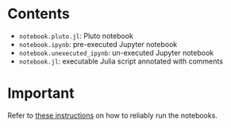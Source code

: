 # Contents

- `notebook.pluto.jl`: Pluto notebook
- `notebook.ipynb`: pre-executed Jupyter notebook
- `notebook.unexecuted_ipynb`: un-executed Jupyter notebook
- `notebook.jl`: executable Julia script annotated with comments

# Important

Refer to [these instructions](../../INSTALLATION.md) on how to reliably run the notebooks.
